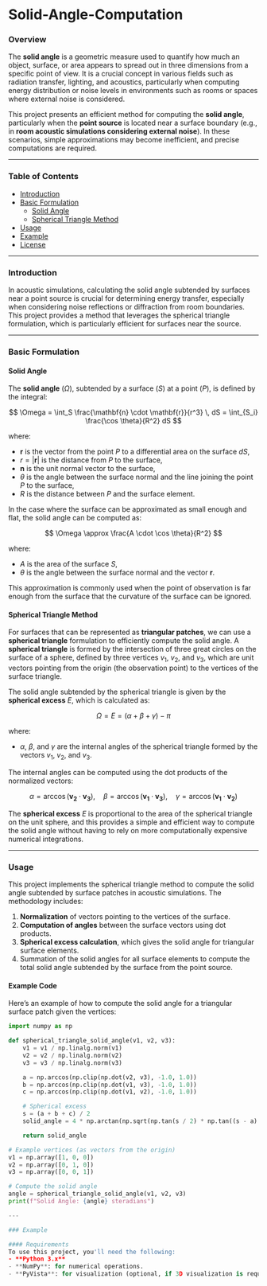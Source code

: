 # Solid-Angle-Computation

### Overview
The **solid angle** is a geometric measure used to quantify how much an object, surface, or area appears to spread out in three dimensions from a specific point of view. It is a crucial concept in various fields such as radiation transfer, lighting, and acoustics, particularly when computing energy distribution or noise levels in environments such as rooms or spaces where external noise is considered.

This project presents an efficient method for computing the **solid angle**, particularly when the **point source** is located near a surface boundary (e.g., in **room acoustic simulations considering external noise**). In these scenarios, simple approximations may become inefficient, and precise computations are required.

---

### Table of Contents
- [Introduction](#introduction)
- [Basic Formulation](#basic-formulation)
  - [Solid Angle](#solid-angle)
  - [Spherical Triangle Method](#spherical-triangle-method)
- [Usage](#usage)
- [Example](#example)
- [License](#license)

---

### Introduction
In acoustic simulations, calculating the solid angle subtended by surfaces near a point source is crucial for determining energy transfer, especially when considering noise reflections or diffraction from room boundaries. This project provides a method that leverages the spherical triangle formulation, which is particularly efficient for surfaces near the source.

---

### Basic Formulation

#### Solid Angle
The **solid angle** $( \Omega )$, subtended by a surface $( S )$ at a point $( P )$, is defined by the integral:

$$
\Omega = \int_S \frac{\mathbf{n} \cdot \mathbf{r}}{r^3} \, dS = \int_{S_i} \frac{\cos \theta}{R^2} dS
$$

where:
- $\mathbf{r}$ is the vector from the point $P$ to a differential area on the surface $dS$,
- $r = |\mathbf{r}|$ is the distance from $P$ to the surface,
- $\mathbf{n}$ is the unit normal vector to the surface,
- $\theta$ is the angle between the surface normal and the line joining the point $P$ to the surface,
- $R$ is the distance between $P$ and the surface element.

In the case where the surface can be approximated as small enough and flat, the solid angle can be computed as:

$$
\Omega \approx \frac{A \cdot \cos \theta}{R^2}
$$

where:
- $A$ is the area of the surface $S$,
- $\theta$ is the angle between the surface normal and the vector $\mathbf{r}$.

This approximation is commonly used when the point of observation is far enough from the surface that the curvature of the surface can be ignored.

#### Spherical Triangle Method
For surfaces that can be represented as **triangular patches**, we can use a **spherical triangle** formulation to efficiently compute the solid angle. A **spherical triangle** is formed by the intersection of three great circles on the surface of a sphere, defined by three vertices $v_1$, $v_2$, and $v_3$, which are unit vectors pointing from the origin (the observation point) to the vertices of the surface triangle.

The solid angle subtended by the spherical triangle is given by the **spherical excess** $E$, which is calculated as:

$$
\Omega = E = (\alpha + \beta + \gamma) - \pi
$$

where:
- $\alpha$, $\beta$, and $\gamma$ are the internal angles of the spherical triangle formed by the vectors $v_1$, $v_2$, and $v_3$.
  
The internal angles can be computed using the dot products of the normalized vectors:

$$
\alpha = \arccos(\mathbf{v_2} \cdot \mathbf{v_3}), \quad \beta = \arccos(\mathbf{v_1} \cdot \mathbf{v_3}), \quad \gamma = \arccos(\mathbf{v_1} \cdot \mathbf{v_2})
$$

The **spherical excess** $E$ is proportional to the area of the spherical triangle on the unit sphere, and this provides a simple and efficient way to compute the solid angle without having to rely on more computationally expensive numerical integrations.


---

### Usage
This project implements the spherical triangle method to compute the solid angle subtended by surface patches in acoustic simulations. The methodology includes:
1. **Normalization** of vectors pointing to the vertices of the surface.
2. **Computation of angles** between the surface vectors using dot products.
3. **Spherical excess calculation**, which gives the solid angle for triangular surface elements.
4. Summation of the solid angles for all surface elements to compute the total solid angle subtended by the surface from the point source.

#### Example Code
Here’s an example of how to compute the solid angle for a triangular surface patch given the vertices:

```python
import numpy as np

def spherical_triangle_solid_angle(v1, v2, v3):
    v1 = v1 / np.linalg.norm(v1)
    v2 = v2 / np.linalg.norm(v2)
    v3 = v3 / np.linalg.norm(v3)

    a = np.arccos(np.clip(np.dot(v2, v3), -1.0, 1.0))
    b = np.arccos(np.clip(np.dot(v1, v3), -1.0, 1.0))
    c = np.arccos(np.clip(np.dot(v1, v2), -1.0, 1.0))

    # Spherical excess
    s = (a + b + c) / 2
    solid_angle = 4 * np.arctan(np.sqrt(np.tan(s / 2) * np.tan((s - a) / 2) * np.tan((s - b) / 2) * np.tan((s - c) / 2)))

    return solid_angle

# Example vertices (as vectors from the origin)
v1 = np.array([1, 0, 0])
v2 = np.array([0, 1, 0])
v3 = np.array([0, 0, 1])

# Compute the solid angle
angle = spherical_triangle_solid_angle(v1, v2, v3)
print(f"Solid Angle: {angle} steradians")

---

### Example

#### Requirements
To use this project, you'll need the following:
- **Python 3.x**
- **NumPy**: for numerical operations.
- **PyVista**: for visualization (optional, if 3D visualization is required).



